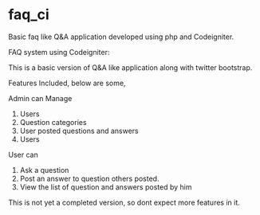 faq_ci
======

Basic  faq like Q&A application developed using php and Codeigniter.

FAQ system using Codeigniter:

This is a basic version of Q&A like application along with twitter bootstrap.

Features Included, below are some,

Admin can Manage 

1) Users<br/>
2) Question categories<br/>
3) User posted questions and answers<br/>
4) Users

User can

1) Ask a question<br/>
2) Post an answer to question others posted.<br/>
3) View the list of question and answers posted by him

 

This is not yet a completed version, so dont expect more features in it.
